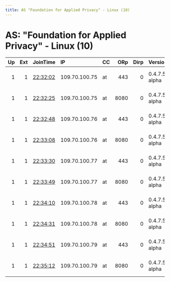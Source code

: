 ```yaml
---
title: AS "Foundation for Applied Privacy" - Linux (10)
---
```


# AS: "Foundation for Applied Privacy" - Linux (10)

|   Up |   Ext | JoinTime                                                                                              | IP            | CC   |   ORp |   Dirp | Version       | Contact                   | Nickname       |   eFamMembers |
|-----:|------:|:------------------------------------------------------------------------------------------------------|:--------------|:-----|------:|-------:|:--------------|:--------------------------|:---------------|--------------:|
|    1 |     1 | [22:32:02](https://nusenu.github.io/OrNetStats/w/relay/D0CC7E0AA7921DE4364DA50CB90A83CB32B93C69.html) | 109.70.100.75 | at   |   443 |      0 | 0.4.7.5-alpha | Foundation for Applied Pr | loewe          |            67 |
|    1 |     1 | [22:32:25](https://nusenu.github.io/OrNetStats/w/relay/D7296ABD49C14BF50726227BFAE1ACA423ACC229.html) | 109.70.100.75 | at   |  8080 |      0 | 0.4.7.5-alpha | Foundation for Applied Pr | ratte          |            67 |
|    1 |     1 | [22:32:48](https://nusenu.github.io/OrNetStats/w/relay/6B4ACB7319FACB2949D4EB81F73C4DECDCD2DFB5.html) | 109.70.100.76 | at   |   443 |      0 | 0.4.7.5-alpha | Foundation for Applied Pr | delfin         |            67 |
|    1 |     1 | [22:33:08](https://nusenu.github.io/OrNetStats/w/relay/EFF9450F68918776F870BBC554F8E3A7D6E1C953.html) | 109.70.100.76 | at   |  8080 |      0 | 0.4.7.5-alpha | Foundation for Applied Pr | orca           |            67 |
|    1 |     1 | [22:33:30](https://nusenu.github.io/OrNetStats/w/relay/9F04EDC24F1731B61DFF80A0810150737A478715.html) | 109.70.100.77 | at   |   443 |      0 | 0.4.7.5-alpha | Foundation for Applied Pr | biber          |            67 |
|    1 |     1 | [22:33:49](https://nusenu.github.io/OrNetStats/w/relay/9EC24BD0D71D97F2BBFC3968DC9C5BBB5518E9C2.html) | 109.70.100.77 | at   |  8080 |      0 | 0.4.7.5-alpha | Foundation for Applied Pr | blindschleiche |            67 |
|    1 |     1 | [22:34:10](https://nusenu.github.io/OrNetStats/w/relay/434148E6979921E8BD33DB75618A85E28CB42331.html) | 109.70.100.78 | at   |   443 |      0 | 0.4.7.5-alpha | Foundation for Applied Pr | wolf           |            67 |
|    1 |     1 | [22:34:31](https://nusenu.github.io/OrNetStats/w/relay/0C711E6B46647C17998262CB86F18B54B8A187DD.html) | 109.70.100.78 | at   |  8080 |      0 | 0.4.7.5-alpha | Foundation for Applied Pr | braunbaer      |            67 |
|    1 |     1 | [22:34:51](https://nusenu.github.io/OrNetStats/w/relay/2F367DF6E2A7BB56C8EA4C064A3519ACBC013CFE.html) | 109.70.100.79 | at   |   443 |      0 | 0.4.7.5-alpha | Foundation for Applied Pr | rentier        |            67 |
|    1 |     1 | [22:35:12](https://nusenu.github.io/OrNetStats/w/relay/553CCCD983610343EAA878D65709DC8D9E961C3A.html) | 109.70.100.79 | at   |  8080 |      0 | 0.4.7.5-alpha | Foundation for Applied Pr | antilope       |            67 |
